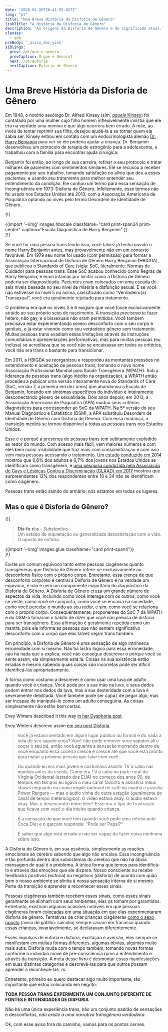 ```yaml
---
date: "2020-01-26T20:41:55.827Z"
lang: "pt"
title: "Uma Breve História da Disforia de Gênero"
linkTitle: "A História da Disforia de Gênero"
description: "As origens da Disforia de Gênero e do significado atual."
classes:
  - gdb
preBody: '_aviso_doc_vivo'
siblings:
  prev: /pt/que-e-genero
  prevCaption: O que é Gênero?
  next: /pt/euforia
  nextCaption: Euforia de Gênero
---
```


# Uma Breve História da Disforia de Gênero

Em 1948, o notório sexólogo Dr. Alfred Kinsey (sim, [*aquele* Kinsey](https://en.wikipedia.org/wiki/Alfred_Kinsey)) foi contatado por uma mulher cujo filho homem inflexivelmente insistia que ele era na verdade uma menina e que algo ocorrera bem errado. A mãe, ao invés de tentar reprimir sua filha, desejou ajudá-la a se tornar quem ela sabia ser. Kinsey entrou em contato com um endocrinologista alemão [Dr. Harry Benjamin](https://en.wikipedia.org/wiki/Harry_Benjamin) para ver se ele poderia ajudar a criança. Dr. Benjamin desenvolveu um protocolo de terapia de estrogênio para a adolescente, e trabalhou com a família para encontrar ajuda cirúrgica.

Benjamin foi então, ao longo de sua carreira, refinar o seu protocolo e tratar milhares de pacientes com sentimentos similares. Ele se recusou a receber pagamento por seu trabalho, tomando satisfação no alívio que deu a esses pacientes, e usando seu tratamento para melhor entender seu entendimento da condição. Ele cunhou um termo para essa sensação de incongruência em 1973: Disforia de Gênero. Infelizmente, esse termos não foi usado nos Estados Unidos até 2013, com a Associação Americana de Psiquiatria optando ao invés pelo termo Desordem de Identidade de Gênero.

{!{
<div class="gutter print-inline">
  {{import '~/img' images.hbscale
    className="card print-span34 print-center"
    caption="Escala Diagnóstica de Harry Benjamin"
  }}
</div>
}!}

Se você for uma pessoa trans lendo isso, você talvez já tenha ouvido o nome Harry Benjamin antes, mas provavelmente não em um contexto favorável. Em 1979 seu nome foi usado (com permissão) para formar a Associação Internacional de Disforia de Gênero Harry Benjamin (HBIGDA), que publicou o <emph lang="en">Standards of Care</emph> (sigla: SoC, literalmente: Normas de Cuidado) para pessoas trans. Esse SoC acabou conhecido como Regras de Harry Benjamin, e eram infamas por limitar como a Disforia de Gênero poderia ser diagnosticada. Pacientes eram colocados em uma escada de seis níveis baseada no seu nível de miséria e disfunção sexual. E se você não estivesse no nível 5 ou acima, classificado como "Verdadeiro(a) Transexual", você era geralmente rejeitado para tratamento.

O problema era que os níveis 5 e 6 exigiam que você fosse exclusivamente atraído ao seu próprio sexo de nascimento. A transição *precisava* te fazer hétero, não gay, e e bissexuais não eram permitidos. Você também precisava estar experimentando severo desconforto com o seu corpo e genitais, e já estar vivendo como seu verdadeiro gênero sem tratamento. Muitas pessoas trans evadiam essas limitações através de instruções comunitárias e apresentações performativas, mas para muitas pessoas (eu inclusa) se acreditava que se você não se encaixasse em todos os critérios, você não era trans o bastante para transicionar.

Em 2011, a HBIGDA se reorganizou e respondeu às montantes pressões no entendimento e aceitação de pessoas trans, tomando o novo nome Associação Profissional Mundial para Saúde Transgênera (WPATH). Sob a liderança de pessoas trans (algo inédito na organização), a WPATH então procedeu a publicar uma versão inteiramente nova do <emph lang="en">Standards of Care</emph> (SoC, versão 7, a primeira em dez anos) que abandonou a Escala de Benjamin, focando em sintomas específicos do indivíduo e inteiramente desconectando gênero de sexualidade. Dois anos depois, em 2013, a Associação Americana de Psiquiatria (APA) mudou seus critérios diagnósticos para corresponder ao SoC da WPATH. Na 5ª versão do seu Manual Diagnóstico e Estatístico (DSM), a APA substituiu Desordem de Identidade de Gênero com Disforia de Gênero. Com essa mudança, a transição médica se tornou disponível a todas as pessoas trans nos Estados Unidos.

Esse é o porquê a presença de pessoas trans tem subitamente explodido ao redor do mundo. Com acesso mais fácil, vem maiores números e com eles bem maior visibilidade que traz mais com conscientização e com isso vem mais pessoas acessando o tratamento. [Um estudo conduzido em 2014](https://williamsinstitute.law.ucla.edu/wp-content/uploads/TransAgeReport.pdf) mostrou que 0,6% dos adultos e 0,7% dos jovens nos Estados Unidos se identificam como transgênero, e [uma pesquisa conduzida pela Associação de Gays e Lésbicas Contra a Discriminação (GLAAD) em 2017](https://www.glaad.org/files/aa/2017_GLAAD_Accelerating_Acceptance.pdf) mostrou que surpreendentes 12% dos respondentes entre 18 e 34 não se identificam como cisgênero.

Pessoas trans estão saindo do armário; nós estamos em todos os lugares.

## Mas o que é Disforia de Gênero?

{!{
<div class="gutter">
  <blockquote>
    <strong>Dis·fo·ri·a</strong> - <em>Substantivo</em><br>
    Um estado de inquietação ou generalizada dessatisfação com a vida. O oposto de euforia.
  </blockquote>
</div>
<div class="gutter print-span4">
  {{import '~/img' images.glue className="card print-span4"}}
</div>
}!}

Existe um comum equívoco tanto entre pessoas cisgêneras quanto transgêneras que Disforia de Gênero refere-se exclusivamente ao desconforto físico com o próprio corpo. Entretanto, essa crença de que desconforto corpóreo é central a Disforia de Gênero é na verdade um equívoco, e não é nem um componente majoritário do diagnóstico da Disforia de Gênero. A Disforia de Gênero cruza um grande número de aspectos da vida, incluindo como você interage com os outros, como você se veste, como você se comporta, como você se encaixa na sociedade, como você percebe o mundo ao seu redor, e sim, como você se relaciona com o próprio corpo. Consequentemente, proponentes do SoC 7 da WPATH e do DSM-5 tomaram o hábito de dizer que você não precisa de disforia para ser transgênero. Essa afirmação é geralmente repetida como um mantra, pois ele informa as pessoas que não sentem significativo desconforto com o corpo que elas talvez sejam trans também.

Em princípio, a Disforia de Gênero é uma sensação de algo intrínseca erroneidade com si mesmo. Não há lastro lógico para essa erroneidade, não há nada que a explica, você não consegue descrever o porque você se sente assim, ela simplesmente está lá. Coisas na sua existência estão erradas e mesmo sabendo quais coisas *são* incorretas pode ser difícil identificá-las apropriadamente.

A forma como costumo a descrever é como usar uma luva de adulto quando você é criança. Você pode por a sua mão na luva, e seus dedos podem entrar nos dedos da luva, mas a sua desteridade com a luva é severamente debilitada. Você também pode ser capaz de pegar algo, mas ser incapaz de manipulá-lo como um adulto conseguiria. As coisas simplesmente não estão bem certas.

Evey Winters described it this way [in her Dysphoria post](https://eveywinters.com/2019/10/14/on-dysphoria-before-enduring-and-after/).

<span lang="en">Evey Winters</span> descreve assim [em seu post Disforia](https://eveywinters.com/2019/10/14/on-dysphoria-before-enduring-and-after/).

> Você já estava sentado em algum lugar público ou formal e do nada a sola do seu sapato coça? Você não pode remover seus sapatos ali e coçar o seu pé, então você aguenta a sensação morrendo dentro de você enquanto essa coceira cresce e cresce até que você está pronto para matar a próxima pessoa que falar com você.
>
> Ou quando eu era mais jovem e costumava assistir TV à cabo nas manhãs antes da escola. Como era TV à cabo na parte rural da Virgínia Ocidental (estado dos EUA) no começo dos anos 90, de tempos em tempos eu ligava o meu canal favorito e assistiria meus shows enquanto eu comia *maple oatmeal* de café da manhã e assistia Power Rangers — mas o áudio vinha de outra estação (geralmente do canal de tempo meterológico). O vídeo estava okay. O áudio estava okay. Mas o desencontro entre eles? Esse era o tipo de frustração que ficava com você o dia inteiro quando criança.
> 
> É a sensação de que você tem quando você pede uma refrescante Coca Diet e o garçom responde: “Pode ser Pepsi?”
> 
> É saber que algo está errado e não ser capaz de fazer coisa nenhuma sobre isso.

A Disforia de Gênero é, em sua essência, simplesmente as reações emocionais ao cérebro sabendo que algo não encaixa. Essa incongruência é tão profunda dentro dos subsistemas do cérebro que não há óbvia mensagem de qual é o problema. A única forma que temos para identificá-lo é através das emoções que ele dispara. Nosso consciente ou recebe feedbacks positivos (euforia) ou negativos (disforia) de acordo com quão bem o nosso ambiente se alinha à nossa sensação interna de si mesmo. Parte da transição é aprender a reconhecer esses sinais.

Pessoas cisgêneras também recebem esses sinais, como esses sinais geralmente se alinham com seus ambientes, elas os tomam por garantidos. Entretanto, existiram algumas ocasiões notáveis em que pessoas cisgêneras foram [colocadas em uma situação](https://www.teenvogue.com/story/maisie-williams-arya-stark-game-of-thrones-affected-her-body-image) em que elas experimentaram disforia de gênero. Tentativas de criar crianças cisgêneras [como o sexo oposto](https://www.nytimes.com/2004/05/12/us/david-reimer-38-subject-of-the-john-joan-case.html) (aviso de gatilho: suicídio) sempre caíram em fracasso quando essas crianças, invariavelmente, se declaravam diferentemente.

Esses impulsos de euforia e disforia, excitação e aversão, eles sempre se manifestam em muitas formas diferentes, algumas óbvias, algumas muito mais sutis. Disforia muda com o tempo também, tomando novas formas conforme o indivíduo move de pre-consciência rumo a entendimento e através da transição. A meta desse livro é desmontar essas manifestações em suas distintas categorias e descrevê-las para que outros possam aprender a reconhecê-las.
rs:

Entretanto, primeiro eu quero destacar algo muito importante, tão importante que estou colocando em negrito:

**TODA PESSOA TRANS EXPERIMENTA UM CONJUNTO DIFERENTE DE FONTES E INTENSIDADES DE DISFORIA**

Não há uma única experiência trans, não um conjunto padrão de sensações e desconfortos, *não existe a uma narrativa transgênera verdadeira*.

Ok, com esse aviso fora do caminho, vamos para os pontos cernes.
